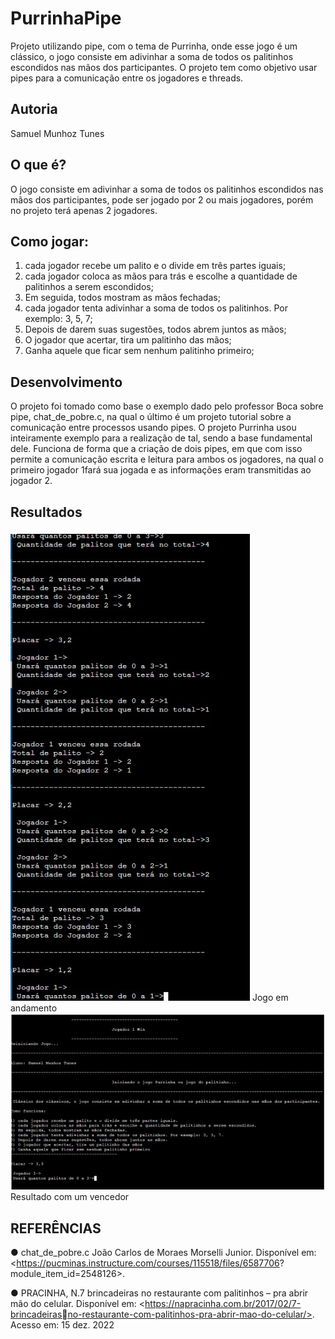 # PurrinhaPipe

Projeto utilizando pipe, com o tema de Purrinha, onde esse jogo é um clássico, o jogo consiste em adivinhar a soma de todos os palitinhos escondidos nas mãos dos participantes. O projeto tem como objetivo usar pipes para a comunicação entre os jogadores e threads.

## Autoria
Samuel Munhoz Tunes

## O que é?
O jogo consiste em adivinhar a soma de todos os palitinhos escondidos nas mãos dos participantes, pode ser jogado por 2 ou mais jogadores, porém no projeto terá apenas 2 jogadores. 

## Como jogar:
1) cada jogador recebe um palito e o divide em três partes iguais;
2) cada jogador coloca as mãos para trás e escolhe a quantidade de palitinhos a
serem escondidos;
3) Em seguida, todos mostram as mãos fechadas;
4) cada jogador tenta adivinhar a soma de todos os palitinhos. Por exemplo: 3, 5, 7;
5) Depois de darem suas sugestões, todos abrem juntos as mãos;
6) O jogador que acertar, tira um palitinho das mãos;
7) Ganha aquele que ficar sem nenhum palitinho primeiro;

## Desenvolvimento
O projeto foi tomado como base o exemplo dado pelo professor Boca sobre pipe, chat_de_pobre.c, na qual o último é um projeto tutorial sobre a comunicação entre processos usando pipes. O projeto Purrinha usou inteiramente exemplo para a realização de tal, sendo a base fundamental dele.
Funciona de forma que a criação de dois pipes, em que com isso permite a comunicação escrita e leitura para ambos os jogadores, na qual o primeiro jogador 1fará sua jogada e as informações eram transmitidas ao jogador 2.


## Resultados

<img src="https://github.com/SamuelTunes/PurrinhaPipe/blob/main/imagens/pipe2.jpeg" alt="Jogo em andamento.">
Jogo em andamento


<img src="https://github.com/SamuelTunes/PurrinhaPipe/blob/main/imagens/pipe1.jpeg" alt="Resultado com um vencedor.">
Resultado com um vencedor



## REFERÊNCIAS
● chat_de_pobre.c
João Carlos de Moraes Morselli Junior. Disponível em: 
<https://pucminas.instructure.com/courses/115518/files/6587706?
module_item_id=2548126>. 

● PRACINHA, N.7 brincadeiras no restaurante com palitinhos – pra abrir mão 
do celular. Disponível em: <https://napracinha.com.br/2017/02/7-brincadeirasno-restaurante-com-palitinhos-pra-abrir-mao-do-celular/>. Acesso em: 15 dez.
2022
